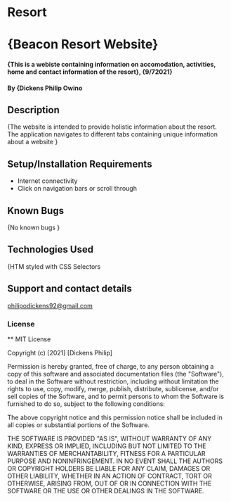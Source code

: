 # Resort
# {Beacon Resort Website}
#### {This is a webiste containing information on accomodation, activities, home and contact information of the resort}, {9/72021}
#### By **{Dickens Philip Owino**
## Description
{The website is intended to provide holistic information about the resort. The application navigates to different tabs containing unique information about a website }
## Setup/Installation Requirements
* Internet connectivity
* Click on navigation bars or scroll through

## Known Bugs
{No known bugs }
## Technologies Used
{HTM styled with CSS Selectors
## Support and contact details
philipodickens92@gmail.com
### License
**
MIT License

Copyright (c) [2021] [Dickens Philip]

Permission is hereby granted, free of charge, to any person obtaining a copy
of this software and associated documentation files (the "Software"), to deal
in the Software without restriction, including without limitation the rights
to use, copy, modify, merge, publish, distribute, sublicense, and/or sell
copies of the Software, and to permit persons to whom the Software is
furnished to do so, subject to the following conditions:

The above copyright notice and this permission notice shall be included in all
copies or substantial portions of the Software.

THE SOFTWARE IS PROVIDED "AS IS", WITHOUT WARRANTY OF ANY KIND, EXPRESS OR
IMPLIED, INCLUDING BUT NOT LIMITED TO THE WARRANTIES OF MERCHANTABILITY,
FITNESS FOR A PARTICULAR PURPOSE AND NONINFRINGEMENT. IN NO EVENT SHALL THE
AUTHORS OR COPYRIGHT HOLDERS BE LIABLE FOR ANY CLAIM, DAMAGES OR OTHER
LIABILITY, WHETHER IN AN ACTION OF CONTRACT, TORT OR OTHERWISE, ARISING FROM,
OUT OF OR IN CONNECTION WITH THE SOFTWARE OR THE USE OR OTHER DEALINGS IN THE
SOFTWARE.
